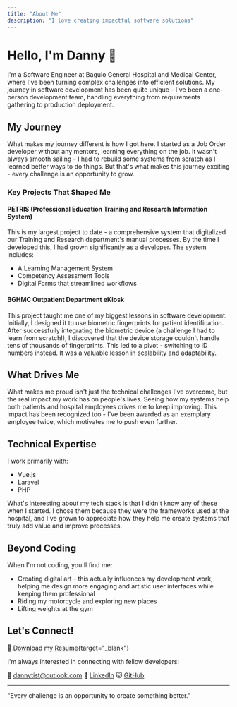 ```yaml
---
title: "About Me"
description: "I love creating impactful software solutions"
---
```


# Hello, I'm Danny 👋

I'm a Software Engineer at Baguio General Hospital and Medical Center, where I've been turning complex challenges into efficient solutions. My journey in software development has been quite unique - I've been a one-person development team, handling everything from requirements gathering to production deployment.

## My Journey

What makes my journey different is how I got here. I started as a Job Order developer without any mentors, learning everything on the job. It wasn't always smooth sailing - I had to rebuild some systems from scratch as I learned better ways to do things. But that's what makes this journey exciting - every challenge is an opportunity to grow.

### Key Projects That Shaped Me

#### PETRIS (Professional Education Training and Research Information System)

This is my largest project to date - a comprehensive system that digitalized our Training and Research department's manual processes. By the time I developed this, I had grown significantly as a developer. The system includes:

- A Learning Management System
- Competency Assessment Tools
- Digital Forms that streamlined workflows

#### BGHMC Outpatient Department eKiosk

This project taught me one of my biggest lessons in software development. Initially, I designed it to use biometric fingerprints for patient identification. After successfully integrating the biometric device (a challenge I had to learn from scratch!), I discovered that the device storage couldn't handle tens of thousands of fingerprints. This led to a pivot - switching to ID numbers instead. It was a valuable lesson in scalability and adaptability.

## What Drives Me

What makes me proud isn't just the technical challenges I've overcome, but the real impact my work has on people's lives. Seeing how my systems help both patients and hospital employees drives me to keep improving. This impact has been recognized too - I've been awarded as an exemplary employee twice, which motivates me to push even further.

## Technical Expertise

I work primarily with:

- Vue.js
- Laravel
- PHP

What's interesting about my tech stack is that I didn't know any of these when I started. I chose them because they were the frameworks used at the hospital, and I've grown to appreciate how they help me create systems that truly add value and improve processes.

## Beyond Coding

When I'm not coding, you'll find me:

- Creating digital art - this actually influences my development work, helping me design more engaging and artistic user interfaces while keeping them professional
- Riding my motorcycle and exploring new places
- Lifting weights at the gym

## Let's Connect!

📄 [Download my Resume](/files/danny_resume.pdf){target="\_blank"}

I'm always interested in connecting with fellow developers:

📧 <a href="mailto:dannytist@outlook.com" target="_blank">dannytist@outlook.com</a>
💼 <a href="https://www.linkedin.com/in/danny-boy-ngipol-763a7b126" target="_blank">LinkedIn</a>
🐱 <a href="https://github.com/dannytist73" target="_blank">GitHub</a>

---

"Every challenge is an opportunity to create something better."

